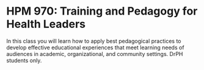 # HPM 970: Training and Pedagogy for Health Leaders

In this class you will learn how to apply best pedagogical practices to develop effective educational experiences that meet learning needs of audiences in academic, organizational, and community settings. DrPH students only.